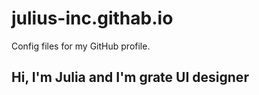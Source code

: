 # julius-inc.githab.io
Config files for my GitHub profile.
## Hi, I'm Julia and I'm grate UI designer

